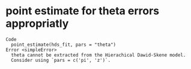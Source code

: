 # point estimate for theta errors appropriatly

    Code
      point_estimate(hds_fit, pars = "theta")
    Error <simpleError>
      theta cannot be extracted from the Hierachical Dawid-Skene model.
      Consider using `pars = c('pi', 'z')`.

